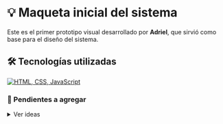 <h1>💡 Maqueta inicial del sistema</h1>
<p>Este es el primer prototipo visual desarrollado por <strong>Adriel</strong>, que sirvió como base para el diseño del sistema.</p>

<h2>🛠️ Tecnologías utilizadas</h2>
<p>
  <a href="https://skillicons.dev">
    <img src="https://skillicons.dev/icons?i=html,css,javascript&theme=dark&perline=3" alt="HTML, CSS, JavaScript">
  </a>
</p>

<h3>📌 Pendientes a agregar</h3>
<details>
  <summary>Ver ideas</summary>
  <pre>
💭 1. Integración con base de datos
💭 2. Funcionalidad de carrito
💭 3. Sistema de búsqueda
💭 4. Autenticación de usuarios
  </pre>
</details>
